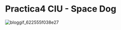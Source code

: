 # Practica4 CIU - Space Dog

![bloggif_622555f038e27](https://user-images.githubusercontent.com/72138219/156950198-79b0b431-3451-41cf-a899-920f598923df.gif)
